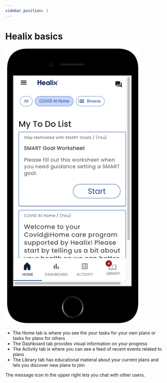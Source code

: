 ```yaml
---
sidebar_position: 1
---
```


# Healix basics

![Main User Screen](./img/user-screen.png)

* The Home tab is where you see the your tasks for your own plans or tasks for plans for others
* The Dashboard tab provides visual information on your progress
* The Activity tab is where you can see a feed of recent events related to plans
* The Library tab has educational matieral about your current plans and lets you discover new plans to join

The message icon in the upper right lets you chat with other users.
